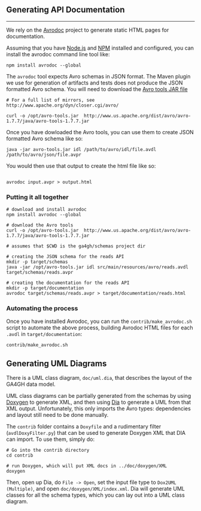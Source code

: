 ## Generating API Documentation

----

We rely on the [Avrodoc](https://github.com/ept/avrodoc) project to generate static HTML pages for documentation.

Assuming that you have [Node.js](http://nodejs.org/) and [NPM](https://www.npmjs.org/) installed and configured, you can install the avrodoc command line tool like:  

```shell
npm install avrodoc --global
```

The `avrodoc` tool expects Avro schemas in JSON format. The Maven plugin we use for generation of artifacts and tests does not produce the JSON formatted Avro schema. You will need to download the [Avro tools JAR file](http://www.us.apache.org/dist/avro/avro-1.7.7/java/avro-tools-1.7.7.jar)

```shell
# For a full list of mirrors, see http://www.apache.org/dyn/closer.cgi/avro/

curl -o /opt/avro-tools.jar  http://www.us.apache.org/dist/avro/avro-1.7.7/java/avro-tools-1.7.7.jar

```

Once you have dowloaded the Avro tools, you can use them to create JSON formatted Avro schema like so:

```shell
java -jar avro-tools.jar idl /path/to/avro/idl/file.avdl /path/to/avro/json/file.avpr
```

You would then use that output to create the html file like so:

```shell

avrodoc input.avpr > output.html
```

### Putting it all together

```shell
# download and install avrodoc
npm install avrodoc --global

# download the Avro tools
curl -o /opt/avro-tools.jar  http://www.us.apache.org/dist/avro/avro-1.7.7/java/avro-tools-1.7.7.jar

# assumes that $CWD is the ga4gh/schemas project dir

# creating the JSON schema for the reads API
mkdir -p target/schemas
java -jar /opt/avro-tools.jar idl src/main/resources/avro/reads.avdl target/schemas/reads.avpr

# creating the documentation for the reads API
mkdir -p target/documentation
avrodoc target/schemas/reads.avpr > target/documentation/reads.html

```

### Automating the process

Once you have installed Avrodoc, you can run the `contrib/make_avrodoc.sh` script to automate the above process, building Avrodoc HTML files for each `.avdl` in `target/documentation`:

```shell
contrib/make_avrodoc.sh
```

## Generating UML Diagrams

There is a UML class diagram, `doc/uml.dia`, that describes the layout of the GA4GH data model.

UML class diagrams can be partially generated from the schemas by using [Doxygen](http://www.doxygen.org/) to generate XML, and then using [Dia](http://live.gnome.org/Dia) to generate a UML from that XML output. Unfortunately, this only imports the Avro types: dependencies and layout still need to be done manually.

The `contrib` folder contains a `Doxyfile` and a rudimentary filter (`avdlDoxyFilter.py`) that can be used to generate Doxygen XML that DIA can import. To use them, simply do:

```shell
# Go into the contrib directory
cd contrib

# run Doxygen, which will put XML docs in ../doc/doxygen/XML
doxygen
```

Then, open up Dia, do `File -> Open`, set the input file type to `Dox2UML (Multiple)`, and open `doc/doxygen/XML/index.xml`. Dia will generate UML classes for all the schema types, which you can lay out into a UML class diagram.
